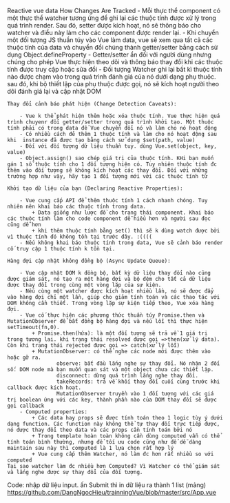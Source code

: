 Reactive vue data 
	How Changes Are Tracked
		- Mỗi thực thể component có một thực thể watcher tương ứng để ghi lại các thuộc tính được xử lý trong quá trình render. Sau đó, setter được kích hoạt, nó sẽ thông báo cho watcher và điều này làm cho các component được render lại.
		- Khi chuyển một đối tượng JS thuần túy vào Vue làm data, vue sẽ xem qua tất cả các thuộc tính của data và chuyển đổi chúng thành getter/setter bằng cách sử dụng Object.defineProperty
		- Getter/setter ẩn đối với người dùng nhưng chúng cho phép Vue thực hiện theo dõi và thông báo thay đổi khi các thuộc tính được truy cập hoặc sửa đổi
		- Đối tượng Watcher ghi lại bất kì thuộc tính nào được chạm vào trong quá trình đánh giá của nó dưới dạng phụ thuộc. sau đó, khi bộ thiết lập của phụ thuộc được gọi, nó sẽ kích hoạt người theo dõi đánh giá lại và cập nhật DOM
	
	Thay đổi cảnh báo phát hiện (Change Detection Caveats):

		- Vue k thể phát hiện thêm hoặc xóa thuộc tính. Vue thực hiện quá trình chuyenr đổi getter/setter trong quá trình khởi tạo. Một thuộc tính phải có trong data để Vue chuyển đổi nó và làm cho nó hoạt động
		- Có nhiều cách đẻ thêm 1 thuộc tính và làm cho nó hoạt động sau khi  instance đã được tạo bằng cách sử dụng $set(path, value)
		- Đối với đối tượng dữ liệu thuần tuy. dùng Vue.set(object, key, value) 
		- Object.assign() sao chép giá trị của thuộc tính. KHi bạn muốn gán 1 số thuộc tính cho 1 đối tượng hiện có. Tuy nhiên thuộc tính đc thêm vào đối tượng sẽ không kích hoạt các thay đổi. Đối với những trường hợp như vậy, hãy tạo 1 đối tượng mới với các thuộc tính từ
	
	Khởi tạo dữ liệu của bạn (Declaring Reactive Properties):

		- Vue cung cấp API để thêm thuộc tính 1 cách nhanh chóng. Tuy nhiên nên khai báo các thuộc tính trong data. 
			+ Data giống như lược đồ cho trạng thái component. Khai báo các thuộc tính làm cho code component dễ hiểu hơn và người sau đọc cũng dễ hơn
			+ khi thêm thuộc tính bằng set() thì sẽ k dùng watch được bởi vì thuộc tính đó không tồn tại trước đây. :((((
		- Nếu không khai báo thuộc tính trong data, Vue sẽ cảnh báo render cố truy cập 1 thuộc tính k tồn tại.

	Hàng đợi cập nhật không đồng bộ (Async Update Queue):

		- Vue cập nhật DOM k đồng bộ, bất kỳ dữ liệu thay đổi nào cũng được giám sát, nó tạo ra một hàng đợi và bộ đệm cho tất cả dữ liệu được thay đổi trong cùng một vòng lặp của sự kiện.
		- Nếu cùng một watcher được kích hoạt nhiều lần, nó sẽ được đẩy vào hàng đợi chỉ một lần, giúp cho giảm tính toán và các thao tác với DOM không cần thiết. Trong vòng lặp sự kiện tiếp theo, Vue xóa hàng đợi.
		- Vue cố thực hiện các phương thức thuần túy Promise.then và MutationObserver để bất đồng bộ hàng đợi và nếu lỗi thì thực hiện setTimeout(fn,0).
			+ Promise.then(hứa): là một đối tượng sẽ trả về 1 giá trị trong tương lai. khi trạng thái resolved được gọi =>then(xử lý data). Còn khi trạng thái rejected được gọi => catch(xử lý lỗi)
			+ MutationObserver: có thể nghe các node mới được thêm vào hoặc gỡ ra.
			 		observe: bắt đầu lắng nghe sự thay đổi. Nó nhận 2 đối số: DOM node mà bạn muốn quan sát và một object chưa các thiết lập.
					disconnect: dừng quá trình lắng nghe thay đổi.
					takeRecords: trả về khối thay đổi cuối cùng trước khi callback được kích hoạt.
					MutationObserver truyền vào 1 đối tượng với các giá trị boolean ứng với các key, thành phần nào của DOM thay đổi sẽ được gọi callback
		- Computed properties:
			+ Các data hay props sẽ được tính toán theo 1 logic tùy ý dưới dạng function. Các function này không thể tự thay đổi trực tiếp được, nó được thay đổi theo data và các props cần tính toán bởi nó
			+ Trong template hoàn toàn không cần dùng computed vẫn có thể tính toán bình thường, nhưng để tối ưu code cũng như để dễ dàng maintain sau này thì computed là 1 lựa chọn rất hợp lý
			+ Vue cung cấp thêm Watcher, nó làm đc hơn rất nhiều so với computed
	Tại sao watcher làm đc nhiều hơn Computed? Vì Watcher có thể giám sát và lắng nghe được sự thay đổi của đối tượng.
  
  Code: nhập dữ liệu input. ấn Submit thì in dữ liệu ra thành 1 list (mảng)
  https://github.com/DangNgocHieu/trainningVue/blob/master/src/App.vue

